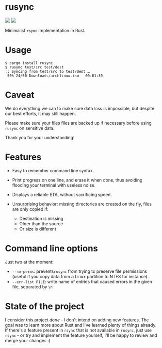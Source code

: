 # rusync

<a href="https://crates.io/crates/rusync"><img src="https://img.shields.io/crates/v/rusync.svg"/></a>
<a href="https://github.com/dmerejkowsky/rusync/actions"><img src="https://github.com/dmerejkowsky/rusync/workflows/tests/badge.svg"/></a>

Minimalist `rsync` implementation in Rust.

# Usage

```
$ cargo install rusync
$ rusync test/src test/dest
:: Syncing from test/src to test/dest …
 50% 24/50 Downloads/archlinux.iso   00:01:30
```

# Caveat

We do everything we can to make sure data loss is impossible, but despite our best efforts, it may still happen.

Please make sure your files files are backed up if necessary before using `rusync` on sensitive data.

Thank you for your understanding!

# Features

* Easy to remember command line syntax.

* Print progress on one line, and erase it when done, thus avoiding flooding your terminal
  with useless noise.

* Displays a reliable ETA, without sacrificing speed.

* Unsurprising behavior: missing directories are created
  on the fly, files are only copied if:

  * Destination is missing
  * Older than the source
  * Or size is different

# Command line options

Just two at the moment:

* `--no-perms`: prevents`rusync` from trying to preserve file permissions (useful if you copy data from a Linux partition to NTFS for instance).
* `--err-list FILE`: write name of entries that caused errors in the given file, separated by `\n`


# State of the project

I consider this project *done* - I don't intend on adding new features. The goal was to learn more about Rust and I've learned plenty of things already. If there's a feature present in `rsync` that is not available in `rusync`, just use `rsync`  - or try and implement the feature yourself, I'll be happy to review and merge your changes :)
